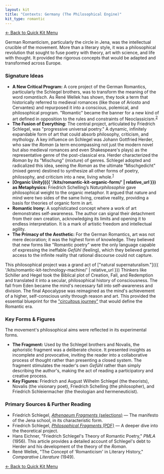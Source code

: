 ```yaml
---
layout: kit
title: "Contexts: Germany (The Philosophical Engine)"
kit_type: romantic
---
```

<div class="top-links">

<a href="{{ '/kits/romantic-quick-kit/' | relative_url }}" class="quickkit-pill">← Back to Quick
Kit Menu</a>

</div>


German Romanticism, particularly the circle in Jena, was the
intellectual crucible of the movement. More than a literary style, it
was a philosophical revolution that sought to fuse poetry with theory,
art with science, and life with thought. It provided the rigorous
concepts that would be adapted and transformed across Europe.

### Signature Ideas

- **A New Critical Program:** A core project of the German Romantics,
  particularly the Schlegel brothers, was to transform the meaning of
  the word *romantisch*. As René Wellek has shown, they took a term that
  historically referred to medieval romances (like those of Ariosto and
  Cervantes) and repurposed it into a conscious, polemical, and
  philosophical program. "Romantic" became the banner for a new kind of
  art defined in opposition to the rules and constraints of
  Neoclassicism.<sup>[2](#ref2)</sup>
- **The Fusion of Everything:** The central project, articulated by
  Friedrich Schlegel, was "progressive universal poetry." A dynamic,
  infinitely expandable form of art that could absorb philosophy,
  criticism, and mythology. A key influence on Schlegel was Johann
  Gottfried Herder, who saw the *Roman* (a term encompassing not just
  the modern novel but also medieval romances and even Shakespeare's
  plays) as the representative genre of the post-classical era. Herder
  characterized the *Roman* by its "Mischung" (mixture) of genres.
  Schlegel adopted and radicalized this idea, seeing the *Roman* as the
  ultimate "Mischgedicht" (mixed genre) destined to synthesize all other
  forms of poetry, philosophy, and criticism into a new, living
  whole.<sup>[1](#ref1)</sup>
- **[Organic Unity]({{ '/kits/romantic-kit-organic-form/' | relative_url }}) as Metaphysics:**
  Friedrich Schelling’s *Naturphilosophie* gave philosophical weight to
  the organic metaphor. It argued that nature and mind were two sides of
  the same living, creative reality, providing a basis for theories of
  organic form in art.
- **Romantic Irony:** A sophisticated concept where a work of art
  demonstrates self-awareness. The author can signal their detachment
  from their own creation, acknowledging its limits and opening it to
  endless interpretation. It is a mark of artistic freedom and
  intellectual agility.
- **The Primacy of the Aesthetic:** For the German Romantics, art was
  not mere decoration; it was the highest form of knowledge. They
  believed that new forms like "Romantic poetry" were the only language
  capable of expressing the ineffable *Gefühl* (feeling), which they
  believed granted access to the infinite reality that rational
  discourse could not capture.

This philosophical project was a grand act of ["natural
supernaturalism."]({{ '/kits/romantic-kit-technology-machine/' | relative_url }}) Thinkers like
Schiller and Hegel took the Biblical plot of Creation, Fall, and
Redemption and translated it into a secular, philosophical history of
consciousness. The fall from Eden became the mind's necessary fall into
self-awareness and division. The final Apocalypse was reimagined as the
mind's achievement of a higher, self-conscious unity through reason and
art. This provided the essential blueprint for the ["circuitous
journey"](https://victorianweb.org/religion/apocalypse/dungey.html) that
would define the Romantic era.

### Key Forms & Figures

The movement's philosophical aims were reflected in its experimental
forms.

- **The Fragment:** Used by the Schlegel brothers and Novalis, the
  aphoristic fragment was a deliberate choice. It presented insights as
  incomplete and provocative, inviting the reader into a collaborative
  process of thought rather than presenting a closed system. The
  fragment stimulates the reader's own *Gefühl* rather than simply
  describing the author's, making the act of reading a participatory and
  creative process.
- **Key Figures:** Friedrich and August Wilhelm Schlegel (the
  theorists), Novalis (the visionary poet), Friedrich Schelling (the
  philosopher), and Friedrich Schleiermacher (the theologian and
  hermeneuticist).

### Primary Sources & Further Reading

- Friedrich Schlegel, [*Athenaeum Fragments*
  (selections)](https://germanhistorydocs.org/en/the-holy-roman-empire-1648-1815/friedrich-schlegel-athanaeum-fragments-1798)
  — The manifesto of the Jena school, in its characteristic form.
- Friedrich Schlegel, [*Philosophical Fragments*
  (PDF)](https://archive.org/details/friedrichschlege0000schl_o3n2) — A
  deeper dive into the theoretical project.
- <span id="ref1">Hans Eichner, "Friedrich Schlegel's Theory of Romantic
  Poetry," *PMLA* (1956). This article provides a detailed account of
  Schlegel's debt to Herder and his development of the theory of the
  *Roman*.</span>
- <span id="ref2">René Wellek, "The Concept of 'Romanticism' in Literary
  History," *Comparative Literature* (1949).</span>

<div class="bottom-links">

<a href="{{ '/kits/romantic-quick-kit/' | relative_url }}" class="quickkit-pill">← Back to Quick
Kit Menu</a>

</div>
